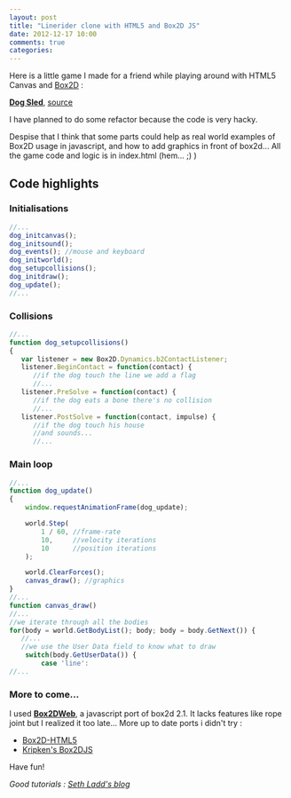 ```yaml
---
layout: post
title: "Linerider clone with HTML5 and Box2D JS"
date: 2012-12-17 10:00
comments: true
categories: 
---
```


Here is a little game I made for a friend while playing around with HTML5 Canvas and [Box2D](http://box2d.org) :

**[Dog Sled](http://www.wajrak.com)**, [source](https://github.com/rombdn/dogsled)

I have planned to do some refactor because the code is very hacky.

Despise that I think that some parts could help as real world examples of Box2D usage in javascript, and how to add graphics in front of box2d... All the game code and logic is in index.html (hem... ;) )


Code highlights
-----------------

### Initialisations

```javascript
//...
dog_initcanvas();
dog_initsound();
dog_events(); //mouse and keyboard
dog_initworld();
dog_setupcollisions();
dog_initdraw();
dog_update();
//...
```


### Collisions

```javascript
//...
function dog_setupcollisions()
{
   var listener = new Box2D.Dynamics.b2ContactListener;
   listener.BeginContact = function(contact) {
      //if the dog touch the line we add a flag
      //...
   listener.PreSolve = function(contact) {
      //if the dog eats a bone there's no collision
      //...
   listener.PostSolve = function(contact, impulse) {
      //if the dog touch his house
      //and sounds...
      //...
```


### Main loop

```javascript
//...
function dog_update()
{
	window.requestAnimationFrame(dog_update);

	world.Step(
		1 / 60,	//frame-rate
		10,		//velocity iterations
		10		//position iterations
	);

	world.ClearForces();
	canvas_draw(); //graphics
}
//...
function canvas_draw()
//...
//we iterate through all the bodies
for(body = world.GetBodyList(); body; body = body.GetNext()) {
   //...
   //we use the User Data field to know what to draw
	switch(body.GetUserData()) {
		case 'line':
//...
```


### More to come...


I used **[Box2DWeb](http://code.google.com/p/box2dweb)**, a javascript port of box2d 2.1. It lacks features like rope joint but I realized it too late... 
More up to date ports i didn't try : 

- [Box2D-HTML5](http://code.google.com/p/box2d-html5)
- [Kripken's Box2DJS](https://github.com/kripken/box2d.js)


Have fun!


*Good tutorials : [Seth Ladd's blog](http://blog.sethladd.com/search/label/box2d)*